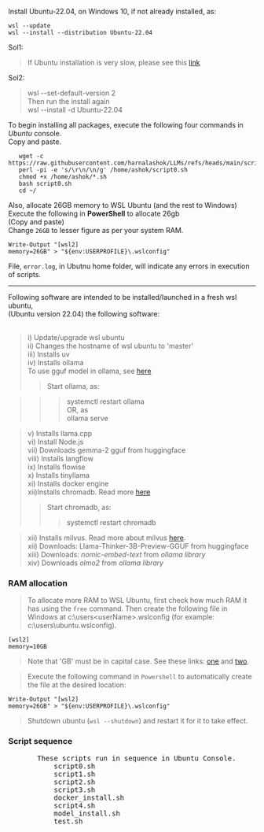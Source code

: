 Install Ubuntu-22.04, on Windows 10, if not already installed, as:

```
wsl --update
wsl --install --distribution Ubuntu-22.04
```

Sol1:    
> If Ubuntu installation is very slow, please see this [link](https://github.com/microsoft/WSL/issues/6405#issuecomment-1339460367)

Sol2:    
> wsl --set-default-version 2    
Then run the install again    
wsl --install -d Ubuntu-22.04    


To begin installing all packages, execute the following four commands in *Ubuntu* console.<br>
Copy and paste.


```
   wget -c https://raw.githubusercontent.com/harnalashok/LLMs/refs/heads/main/scripts/script0.sh   
   perl -pi -e 's/\r\n/\n/g' /home/ashok/script0.sh   
   chmod +x /home/ashok/*.sh   
   bash script0.sh
   cd ~/  
```
Also, allocate 26GB memory to WSL Ubuntu (and the rest to Windows)        
Execute the following in **PowerShell** to allocate 26gb    
(Copy and paste)     
Change `26GB` to lesser figure as per your system RAM.    
    
```
Write-Output "[wsl2]
memory=26GB" > "${env:USERPROFILE}\.wslconfig"
```

File, `error.log`, in Ubutnu home folder, will indicate any errors in execution of scripts.   
   
------------     
Following software are intended to be installed/launched in a fresh wsl ubuntu,<br>
(Ubuntu version 22.04) the following software:<br><br>

>i)  Update/upgrade wsl ubuntu<br>
ii)  Changes the hostname of wsl ubuntu to 'master'<br>
iii) Installs uv<br>
iv)  Installs ollama<br>
To use gguf model in ollama, see [here](https://github.com/harnalashok/LLMs/blob/main/anythingLLM%20or%20ollama%20use%20any%20gguf%20model.md)
>> Start ollama, as:<br>
      
>>>  systemctl restart ollama<br>
>> OR, as   
>>>  ollama serve<br>

>v)   Installs llama.cpp<br>
vi)  Install Node.js<br>
vii)   Downloads  gemma-2 gguf from huggingface<br>
viii) Installs langflow<br>
ix) Installs flowise<br>
x) Installs tinyllama<br>
xi) Installs docker engine<br>
xii)Installs chromadb. Read more [here](https://github.com/harnalashok/LLMs/blob/main/quick%20chromadb%20install%20on%20wsl2.txt)
>> Start chromadb, as:<br>
>>>  systemctl restart chromadb<br>

>xii) Installs milvus. Read more about milvus [here](https://milvus.io/docs/install_standalone-docker.md).   
xii) Downloads: Llama-Thinker-3B-Preview-GGUF from huggingface<br>
xiii) Downloads: *nomic-embed-text* from *ollama library*<br>
xiv) Downloads *olmo2* from *ollama library*<br>



### RAM allocation

> To allocate more RAM to WSL Ubuntu, first check how much RAM it has using the `free` command. Then create the following file in Windows at c:\users\<userName>\.wslconfig (for example: c:\users\ubuntu\.wslconfig).   

```
[wsl2]
memory=10GB
```

>Note that 'GB' must be in capital case. See these links: [one](https://stackoverflow.com/a/73393648/3282777) and [two](https://stackoverflow.com/a/79276209/3282777).   

> Execute the following command in `Powershell` to automatically create the file at the desired location:  

```
Write-Output "[wsl2]
memory=26GB" > "${env:USERPROFILE}\.wslconfig"
```

> Shutdown ubuntu (`wsl --shutdown`) and restart it for it to take effect.
>
### Script sequence
<pre>
       These scripts run in sequence in Ubuntu Console.
           script0.sh
           script1.sh
           script2.sh
           script3.sh
           docker_install.sh
           script4.sh
           model_install.sh
           test.sh
</pre>



